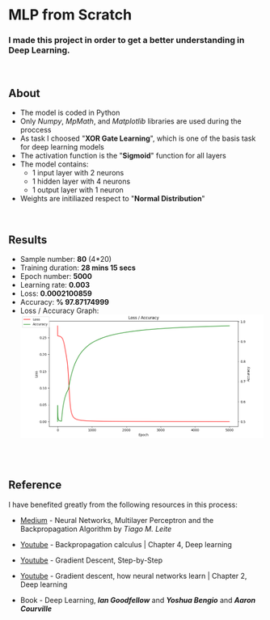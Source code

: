 # MLP from Scratch
### I made this project in order to get a better understanding in Deep Learning. 
<br> 

## About

- The model is coded in Python
- Only _Numpy_, _MpMath_, and _Matplotlib_ libraries are used during the proccess
- As task I choosed "**XOR Gate Learning**", which is one of the basis task for deep learning models 
- The activation function is the "**Sigmoid**" function for all layers
- The model contains:
  - 1 input layer with 2 neurons
  - 1 hidden layer with 4 neurons
  - 1 output layer with 1 neuron
- Weights are initiliazed respect to "**Normal Distribution**"
<br>

## Results

- Sample number: **80** (4*20)
- Training duration: **28 mins 15 secs** 
- Epoch number: **5000**
- Learning rate: **0.003**
- Loss: **0.0002100859**
- Accuracy: **% 97.87174999**
- Loss / Accuracy Graph: <br>
![This is an image](https://github.com/IsmailKonak/MLP-From-Scratch/blob/main/Loss_Accuracy.png)

<br>
<br>

## Reference

I have benefited greatly from the following resources in this process:
- [Medium](https://medium.com/@tiago.tmleite/neural-networks-multilayer-perceptron-and-the-backpropagation-algorithm-a5cd5b904fde) - Neural Networks, Multilayer Perceptron and the Backpropagation Algorithm by _Tiago M. Leite_

- [Youtube](https://www.youtube.com/watch?v=tIeHLnjs5U8) - Backpropagation calculus | Chapter 4, Deep learning

- [Youtube](https://www.youtube.com/watch?v=sDv4f4s2SB8) - Gradient Descent, Step-by-Step

- [Youtube](https://www.youtube.com/watch?v=IHZwWFHWa-w) - Gradient descent, how neural networks learn | Chapter 2, Deep learning
- Book - Deep Learning, **_Ian Goodfellow_** and **_Yoshua Bengio_** and **_Aaron Courville_**
